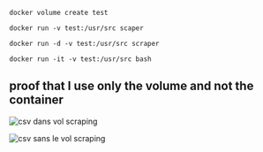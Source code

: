 ```
docker volume create test
```

```
docker run -v test:/usr/src scaper
```

```
docker run -d -v test:/usr/src scraper
```

```
docker run -it -v test:/usr/src bash
```

## proof that I use only the volume and not the container


![csv dans vol scraping](https://github.com/AxelML2/docker-1/assets/140382386/60d9aec9-9e38-4b2b-aa18-e4aa2221b327)


![csv sans le vol scraping](https://github.com/AxelML2/docker-1/assets/140382386/43b22061-222f-4b94-b98d-17555aa8243f)

